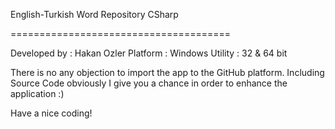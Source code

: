 English-Turkish Word Repository CSharp

======================================

Developed by : Hakan Ozler
Platform : Windows
Utility : 32 & 64 bit

There is no any objection to import the app to the GitHub platform.
Including Source Code obviously I give you a chance in order to enhance the application :) 

Have a nice coding!

